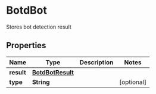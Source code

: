 

# BotdBot

Stores bot detection result

## Properties

| Name | Type | Description | Notes |
|------------ | ------------- | ------------- | -------------|
|**result** | [**BotdBotResult**](BotdBotResult.md) |  |  |
|**type** | **String** |  |  [optional] |




